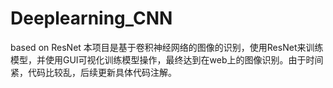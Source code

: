 # Deeplearning_CNN
based on ResNet
本项目是基于卷积神经网络的图像的识别，使用ResNet来训练模型，并使用GUI可视化训练模型操作，最终达到在web上的图像识别。由于时间紧，代码比较乱，后续更新具体代码注解。
